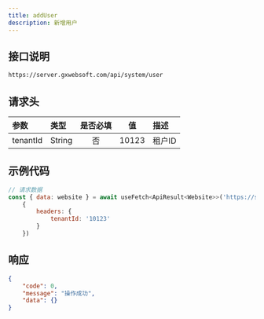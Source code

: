 ```yaml
---
title: addUser 
description: 新增用户
---
```

## 接口说明

```bash [post]
https://server.gxwebsoft.com/api/system/user
```

## 请求头

| 参数       | 类型     | 是否必填    | 值     | 描述    |
|:---------|:-------|:-------:|:-------:|:-------|
| tenantId | String | 否       | 10123 |  租户ID |

## 示例代码

```javascript [addUser.post.ts]
// 请求数据
const { data: website } = await useFetch<ApiResult<Website>>('https://server.gxwebsoft.com/api/system/user',
    {
        headers: {
            tenantId: '10123'
        }
    })
```
## 响应
```json [json]
{
    "code": 0,
    "message": "操作成功",
    "data": {}
}
```
